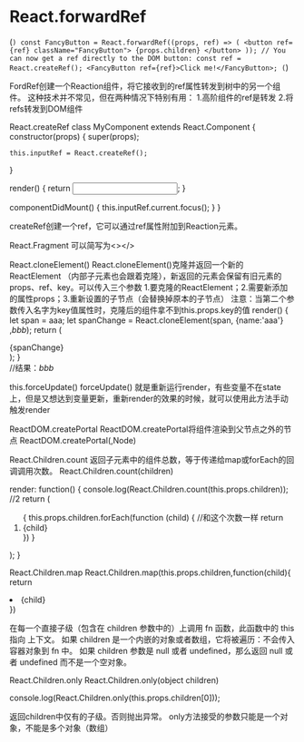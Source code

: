 # React.forwardRef

(```)
const FancyButton = React.forwardRef((props, ref) => (
  <button ref={ref} className="FancyButton">
    {props.children}
  </button>
));
// You can now get a ref directly to the DOM button:
const ref = React.createRef();
<FancyButton ref={ref}>Click me!</FancyButton>;
(```)

FordRef创建一个Reaction组件，将它接收到的ref属性转发到树中的另一个组件。
这种技术并不常见，但在两种情况下特别有用：
1.高阶组件的ref是转发
2.将refs转发到DOM组件

React.createRef
class MyComponent extends React.Component {
  constructor(props) {
    super(props);

    this.inputRef = React.createRef();
  }

  render() {
    return <input type="text" ref={this.inputRef} />;
  }

  componentDidMount() {
    this.inputRef.current.focus();
  }
}

createRef创建一个ref，它可以通过ref属性附加到Reaction元素。

React.Fragment
可以简写为<></>

React.cloneElement()
React.cloneElement()克隆并返回一个新的 ReactElement （内部子元素也会跟着克隆），新返回的元素会保留有旧元素的 props、ref、key。可以传入三个参数 
1.要克隆的ReactElement；2.需要新添加的属性props；3.重新设置的子节点（会替换掉原本的子节点）
注意：当第二个参数传入名字为key值属性时，克隆后的组件拿不到this.props.key的值
render() {
    let span = <span ref="span">aaa</span>;
    let spanChange = React.cloneElement(span, {name:'aaa'} ,<em>bbb</em>);
    return (
      <div>
        {spanChange}
      </div>
    );
  }             
  //结果：<span name="aaa"><em>bbb</em><span>


this.forceUpdate()
forceUpdate() 就是重新运行render，有些变量不在state上，但是又想达到变量更新，重新render的效果的时候，就可以使用此方法手动触发render

ReactDOM.createPortal
ReactDOM.createPortal将组件渲染到父节点之外的节点
ReactDOM.createPortal(<App></App>,Node)


React.Children.count
返回子元素中的组件总数，等于传递给map或forEach的回调调用次数。
React.Children.count(children)

render: function() {
    console.log(React.Children.count(this.props.children)); //2
    return (
      <ol>
        {
          this.props.children.forEach(function (child) { //和这个次数一样
              return <li>{child}</li>
          })
        }
      </ol>
    );
  }


React.Children.map
React.Children.map(this.props.children,function(child){
    return <li>{child}</li>
})

在每一个直接子级（包含在 children 参数中的）上调用 fn 函数，此函数中的 this 指向 上下文。
如果 children 是一个内嵌的对象或者数组，它将被遍历：不会传入容器对象到 fn 中。
如果 children 参数是 null 或者 undefined，那么返回 null 或者 undefined 而不是一个空对象。

React.Children.only
React.Children.only(object children)

console.log(React.Children.only(this.props.children[0]));

返回children中仅有的子级。否则抛出异常。
only方法接受的参数只能是一个对象，不能是多个对象（数组）
